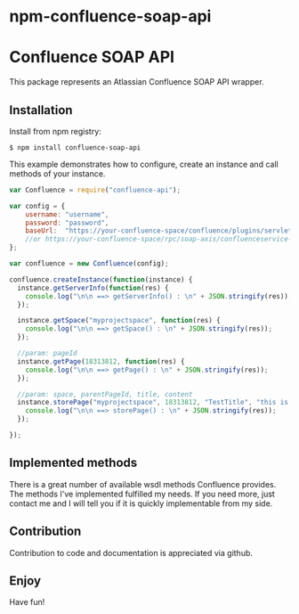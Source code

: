 # npm-confluence-soap-api

# Confluence SOAP API

This package represents an Atlassian Confluence SOAP API wrapper.

## Installation

Install from npm registry:
```
$ npm install confluence-soap-api
```

This example demonstrates how to configure, create an instance and call methods of your instance.

```javascript
var Confluence = require("confluence-api");

var config = {
    username: "username",
    password: "password",
    baseUrl:  "https://your-confluence-space/confluence/plugins/servlet/soap-axis1/confluenceservice-v2?wsdl"
    //or https://your-confluence-space/rpc/soap-axis/confluenceservice-v2?wsdl
};

var confluence = new Confluence(config);

confluence.createInstance(function(instance) {
  instance.getServerInfo(function(res) {
    console.log("\n\n ==> getServerInfo() : \n" + JSON.stringify(res));
  });

  instance.getSpace("myprojectspace", function(res) {
    console.log("\n\n ==> getSpace() : \n" + JSON.stringify(res));
  });

  //param: pageId
  instance.getPage(18313812, function(res) {
    console.log("\n\n ==> getPage() : \n" + JSON.stringify(res));
  });

  //param: space, parentPageId, title, content
  instance.storePage("myprojectspace", 18313812, "TestTitle", "this is a sample content", function (res) {
    console.log("\n\n ==> storePage() : \n" + JSON.stringify(res));
  });

});

```

## Implemented methods

There is a great number of available wsdl methods Confluence provides. The methods I've implemented fulfilled my needs.
If you need more, just contact me and I will tell you if it is quickly implementable from my side.

## Contribution

Contribution to code and documentation is appreciated via github.

## Enjoy

Have fun!
